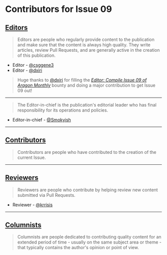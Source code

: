 # Contributors for Issue 09
## [Editors](editors.md)
> Editors are people who regularly provide content to the publication and make sure that the content is always high quality. They write articles, review Pull Requests, and are generally active in the creation of this publication.

- Editor - [@csggene3](https://github.com/csggene3)
- Editor - [@dxiri](https://github.com/dxiri)
> Huge thanks to [@dxiri](https://github.com/dxiri) for filling the [_Editor: Compile Issue 09 of Aragon Monthly_](https://github.com/aragon/aragon-monthly/issues/) bounty and doing a major contribution to get Issue 09 out!
___
> The Editor-in-chief is the publication's editorial leader who has final responsibility for its operations and policies.

- Editor-in-chief - [@Smokyish](https://github.com/Smokyish)
___

## [Contributors](contributors.md)
> Contributors are people who have contributed to the creation of the current Issue.
___

## [Reviewers](reviewers.md)
> Reviewers are people who contribute by helping review new content submitted via Pull Requests.

- Reviewer - [@krrisis](https://github.com/krrisis)
___

## [Columnists](columnists.md)
> Columnists are people dedicated to contributing quality content for an extended period of time - usually on the same subject area or theme - that typically contains the author's opinion or point of view.
